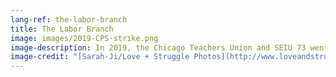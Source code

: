 ```yaml
---
lang-ref: the-labor-branch
title: The Labor Branch
image: images/2019-CPS-strike.png
image-description: In 2019, the Chicago Teachers Union and SEIU 73 went on strike for 14 days. The Labor Branch supports local pickets with turnout and fundraising.
image-credit: "[Sarah-Ji/Love + Struggle Photos](http://www.loveandstrugglephotos.com/)"
---
```

